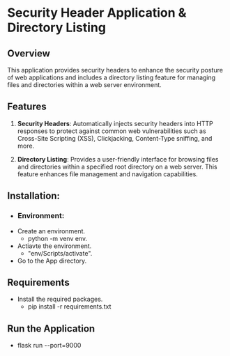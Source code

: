 # Security Header Application & Directory Listing

## Overview
This application provides security headers to enhance the security posture of web applications and includes a directory listing feature for managing files and directories within a web server environment.

## Features
1. **Security Headers**: Automatically injects security headers into HTTP responses to protect against common web vulnerabilities such as Cross-Site Scripting (XSS), Clickjacking, Content-Type sniffing, and more.
   
2. **Directory Listing**: Provides a user-friendly interface for browsing files and directories within a specified root directory on a web server. This feature enhances file management and navigation capabilities.


## Installation:
- ### Environment:
- Create an environment.
  - python -m venv env.
- Actiavte the environment.
  - "env/Scripts/activate".
- Go to the App directory.

## Requirements
- Install the required packages.
  - pip install -r requirements.txt

## Run the Application
- flask run --port=9000
